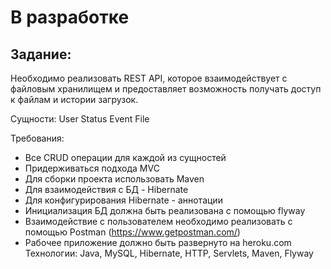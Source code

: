 # В разработке

## Задание:
Необходимо реализовать REST API, которое взаимодействует с файловым
хранилищем и предоставляет возможность получать доступ к файлам и
истории загрузок.

Сущности:
User
Status
Event
File

Требования:
- Все CRUD операции для каждой из сущностей
- Придерживаться подхода MVC
- Для сборки проекта использовать Maven
- Для взаимодействия с БД - Hibernate
- Для конфигурирования Hibernate - аннотации
- Инициализация БД должна быть реализована с помощью flyway
- Взаимодействие с пользователем необходимо реализовать с помощью
  Postman (https://www.getpostman.com/)
- Рабочее приложение должно быть развернуто на heroku.com
  Технологии: Java, MySQL, Hibernate, HTTP, Servlets, Maven, Flyway